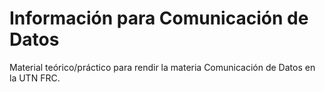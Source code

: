 # Información para Comunicación de Datos

Material teórico/práctico para rendir la materia Comunicación de Datos en la UTN FRC.